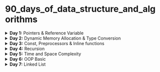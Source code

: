 # 90_days_of_data_structure_and_algorithms
<details>
<summary><b>Day 1:</b> Pointers & Reference Variable</summary>

* [Pointers](https://www.geeksforgeeks.org/pointers-in-c-and-c-set-1-introduction-arithmetic-and-array/)
* [Pointer Arithmetic in C](https://www.javatpoint.com/pointer-arithmetic-in-c)
* [Relationship Between Arrays and Pointers](https://www.programiz.com/c-programming/c-pointers-arrays)
* [Character Array and Character Pointer](https://overiq.com/c-programming-101/character-array-and-character-pointer-in-c/)
* [Double Pointer](https://www.geeksforgeeks.org/double-pointer-pointer-pointer-c/)
* [Reference Variable](https://www.geeksforgeeks.org/references-in-c/)

</details>
<details>
<summary><b>Day 2:</b> Dynamic Memory Allocation & Type Conversion</summary>

* [New and Delete](https://www.geeksforgeeks.org/new-and-delete-operators-in-cpp-for-dynamic-memory/)
* [Type Conversion](https://www.geeksforgeeks.org/type-conversion-in-c/)

</details>
<details>
<summary><b>Day 3:</b> Const, Preprocessors & Inline functions</summary>

+ [Const Keywords](https://www.studytonight.com/cpp/const-keyword.php)
+ [Preprocessors](https://www.geeksforgeeks.org/cc-preprocessors/#:~:text=Macros%3A%20Macros%20are%20a%20piece,used%20to%20define%20a%20macro.)
+ [Inline Functions](https://www.geeksforgeeks.org/inline-functions-cpp/)

</details>

<details>
<summary><b>Day 4:</b> Recursion</summary>

+ [Recursion](https://www.geeksforgeeks.org/recursion/)
+ [Keypad]https://www.geeksforgeeks.org/find-possible-words-phone-digits/)
+ [Subsequences of a string](https://www.geeksforgeeks.org/print-subsequences-string/)
+ [Fibonacci Series](https://www.tutorialspoint.com/cplusplus-program-to-find-fibonacci-numbers-using-recursion)
+ [Merge Sort](https://www.geeksforgeeks.org/merge-sort/)
+ [Binary Search](https://www.geeksforgeeks.org/binary-search/)

</details>

<details>
<summary><b>Day 5:</b> Time and Space Complexity</summary>

+ [Time Complexity](https://www.freecodecamp.org/news/time-complexity-of-algorithms/#:~:text=So%2C%20the%20time%20complexity%20is,terms%20of%20the%20time%20complexity.)
+ [Space Complexity](https://en.wikipedia.org/wiki/Space_complexity#:~:text=The%20space%20complexity%20of%20an,a%20program%20and%20produce%20output.)

</details>

<details>
<summary><b>Day 6:</b> OOP Basic</summary>

+ [Classes and Objects](https://www.geeksforgeeks.org/c-classes-and-objects/)
+ [Constructors and Destructors](https://www.studytonight.com/cpp/constructors-and-destructors-in-cpp.php#:~:text=Constructors%20are%20special%20class%20functions,to%20destroy%20the%20class%20object.)
+ ['this' Keyword](https://www.geeksforgeeks.org/this-pointer-in-c/)
+ [Shallow Copy and Deep Copy](https://www.geeksforgeeks.org/shallow-copy-and-deep-copy-in-c/)
+ [Initializer List](https://www.geeksforgeeks.org/when-do-we-use-initializer-list-in-c/)
+ [Constant Memeber Functions](https://www.tutorialspoint.com/const-member-functions-in-cplusplus#:~:text=The%20const%20member%20functions%20are,by%20any%20type%20of%20object.)
+ [Static Members](https://www.tutorialspoint.com/cplusplus/cpp_static_members.htm#:~:text=When%20we%20declare%20a%20member,no%20other%20initialization%20is%20present.)
+ [Operator Overloading](https://www.geeksforgeeks.org/operator-overloading-c/)

</details>

<details>
<summary><b>Day 7:</b> Linked List</summary>

+ [Singly Linked List](https://www.codesdope.com/blog/article/c-linked-lists-in-c-singly-linked-list/)
+ [Recursive insertion and traversal](https://www.geeksforgeeks.org/recursive-insertion-and-traversal-linked-list/)
+ [Delete a linked list using recursion](https://www.geeksforgeeks.org/delete-linked-list-using-recursion/)
+ [Doubly Linked List](https://www.geeksforgeeks.org/doubly-linked-list/)
+ [Circular Linked List](https://www.geeksforgeeks.org/circular-singly-linked-list-insertion/)

</details>